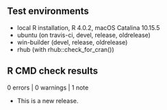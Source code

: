 ## Test environments

* local R installation, R 4.0.2, macOS Catalina 10.15.5
* ubuntu (on travis-ci, devel, release, oldrelease)
* win-builder (devel, release, oldrelease)
* rhub (with rhub::check_for_cran())

## R CMD check results

0 errors | 0 warnings | 1 note

* This is a new release.
